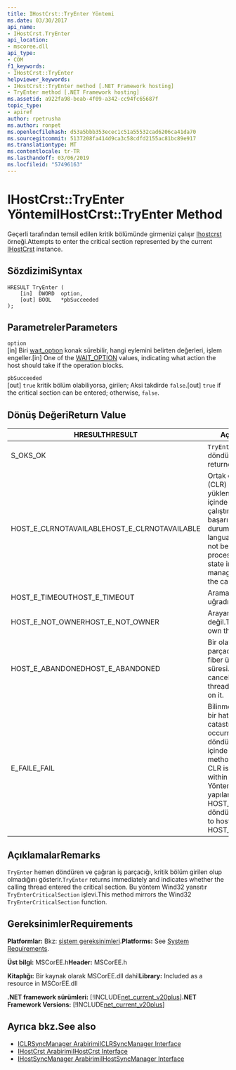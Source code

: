 ```yaml
---
title: IHostCrst::TryEnter Yöntemi
ms.date: 03/30/2017
api_name:
- IHostCrst.TryEnter
api_location:
- mscoree.dll
api_type:
- COM
f1_keywords:
- IHostCrst::TryEnter
helpviewer_keywords:
- IHostCrst::TryEnter method [.NET Framework hosting]
- TryEnter method [.NET Framework hosting]
ms.assetid: a922fa98-beab-4f09-a342-cc94fc65687f
topic_type:
- apiref
author: rpetrusha
ms.author: ronpet
ms.openlocfilehash: d53a5bbb353ecec1c51a55532cad6206ca41da70
ms.sourcegitcommit: 5137208fa414d9ca3c58cdfd2155ac81bc89e917
ms.translationtype: MT
ms.contentlocale: tr-TR
ms.lasthandoff: 03/06/2019
ms.locfileid: "57496163"
---
```

# <a name="ihostcrsttryenter-method"></a><span data-ttu-id="96e5c-102">IHostCrst::TryEnter Yöntemi</span><span class="sxs-lookup"><span data-stu-id="96e5c-102">IHostCrst::TryEnter Method</span></span>
<span data-ttu-id="96e5c-103">Geçerli tarafından temsil edilen kritik bölümünde girmenizi çalışır [Ihostcrst](../../../../docs/framework/unmanaged-api/hosting/ihostcrst-interface.md) örneği.</span><span class="sxs-lookup"><span data-stu-id="96e5c-103">Attempts to enter the critical section represented by the current [IHostCrst](../../../../docs/framework/unmanaged-api/hosting/ihostcrst-interface.md) instance.</span></span>  
  
## <a name="syntax"></a><span data-ttu-id="96e5c-104">Sözdizimi</span><span class="sxs-lookup"><span data-stu-id="96e5c-104">Syntax</span></span>  
  
```  
HRESULT TryEnter (  
    [in]  DWORD  option,  
    [out] BOOL   *pbSucceeded  
);  
```  
  
## <a name="parameters"></a><span data-ttu-id="96e5c-105">Parametreler</span><span class="sxs-lookup"><span data-stu-id="96e5c-105">Parameters</span></span>  
 `option`  
 <span data-ttu-id="96e5c-106">[in] Biri [waıt_optıon](../../../../docs/framework/unmanaged-api/hosting/wait-option-enumeration.md) konak sürebilir, hangi eylemini belirten değerleri, işlem engeller.</span><span class="sxs-lookup"><span data-stu-id="96e5c-106">[in] One of the [WAIT_OPTION](../../../../docs/framework/unmanaged-api/hosting/wait-option-enumeration.md) values, indicating what action the host should take if the operation blocks.</span></span>  
  
 `pbSucceeded`  
 <span data-ttu-id="96e5c-107">[out] `true` kritik bölüm olabiliyorsa, girilen; Aksi takdirde `false`.</span><span class="sxs-lookup"><span data-stu-id="96e5c-107">[out] `true` if the critical section can be entered; otherwise, `false`.</span></span>  
  
## <a name="return-value"></a><span data-ttu-id="96e5c-108">Dönüş Değeri</span><span class="sxs-lookup"><span data-stu-id="96e5c-108">Return Value</span></span>  
  
|<span data-ttu-id="96e5c-109">HRESULT</span><span class="sxs-lookup"><span data-stu-id="96e5c-109">HRESULT</span></span>|<span data-ttu-id="96e5c-110">Açıklama</span><span class="sxs-lookup"><span data-stu-id="96e5c-110">Description</span></span>|  
|-------------|-----------------|  
|<span data-ttu-id="96e5c-111">S_OK</span><span class="sxs-lookup"><span data-stu-id="96e5c-111">S_OK</span></span>|<span data-ttu-id="96e5c-112">`TryEnter` başarıyla döndürüldü.</span><span class="sxs-lookup"><span data-stu-id="96e5c-112">`TryEnter` returned successfully.</span></span>|  
|<span data-ttu-id="96e5c-113">HOST_E_CLRNOTAVAILABLE</span><span class="sxs-lookup"><span data-stu-id="96e5c-113">HOST_E_CLRNOTAVAILABLE</span></span>|<span data-ttu-id="96e5c-114">Ortak dil çalışma zamanı (CLR) işlem içine yüklenmemiş olan veya CLR içinde yönetilen kod çalıştıramaz veya çağrı başarılı şekilde işleme bir durumda değil.</span><span class="sxs-lookup"><span data-stu-id="96e5c-114">The common language runtime (CLR) has not been loaded into a process, or the CLR is in a state in which it cannot run managed code or process the call successfully.</span></span>|  
|<span data-ttu-id="96e5c-115">HOST_E_TIMEOUT</span><span class="sxs-lookup"><span data-stu-id="96e5c-115">HOST_E_TIMEOUT</span></span>|<span data-ttu-id="96e5c-116">Arama zaman aşımına uğradı.</span><span class="sxs-lookup"><span data-stu-id="96e5c-116">The call timed out.</span></span>|  
|<span data-ttu-id="96e5c-117">HOST_E_NOT_OWNER</span><span class="sxs-lookup"><span data-stu-id="96e5c-117">HOST_E_NOT_OWNER</span></span>|<span data-ttu-id="96e5c-118">Arayan bir kilide sahip değil.</span><span class="sxs-lookup"><span data-stu-id="96e5c-118">The caller does not own the lock.</span></span>|  
|<span data-ttu-id="96e5c-119">HOST_E_ABANDONED</span><span class="sxs-lookup"><span data-stu-id="96e5c-119">HOST_E_ABANDONED</span></span>|<span data-ttu-id="96e5c-120">Bir olay engellenen bir iş parçacığı iptal edildi veya fiber üzerinde bekleme süresi.</span><span class="sxs-lookup"><span data-stu-id="96e5c-120">An event was canceled while a blocked thread or fiber was waiting on it.</span></span>|  
|<span data-ttu-id="96e5c-121">E_FAIL</span><span class="sxs-lookup"><span data-stu-id="96e5c-121">E_FAIL</span></span>|<span data-ttu-id="96e5c-122">Bilinmeyen geri dönülemez bir hata oluştu.</span><span class="sxs-lookup"><span data-stu-id="96e5c-122">An unknown catastrophic failure occurred.</span></span> <span data-ttu-id="96e5c-123">Bir yöntem E_FAIL döndüğünde, CLR artık işlem içinde kullanılamaz.</span><span class="sxs-lookup"><span data-stu-id="96e5c-123">When a method returns E_FAIL, the CLR is no longer usable within the process.</span></span> <span data-ttu-id="96e5c-124">Yöntemleri barındırma yapılan sonraki çağrılar HOST_E_CLRNOTAVAILABLE döndürür.</span><span class="sxs-lookup"><span data-stu-id="96e5c-124">Subsequent calls to hosting methods return HOST_E_CLRNOTAVAILABLE.</span></span>|  
  
## <a name="remarks"></a><span data-ttu-id="96e5c-125">Açıklamalar</span><span class="sxs-lookup"><span data-stu-id="96e5c-125">Remarks</span></span>  
 <span data-ttu-id="96e5c-126">`TryEnter` hemen döndüren ve çağıran iş parçacığı, kritik bölüm girilen olup olmadığını gösterir.</span><span class="sxs-lookup"><span data-stu-id="96e5c-126">`TryEnter` returns immediately and indicates whether the calling thread entered the critical section.</span></span> <span data-ttu-id="96e5c-127">Bu yöntem Wind32 yansıtır `TryEnterCriticalSection` işlevi.</span><span class="sxs-lookup"><span data-stu-id="96e5c-127">This method mirrors the Wind32 `TryEnterCriticalSection` function.</span></span>  
  
## <a name="requirements"></a><span data-ttu-id="96e5c-128">Gereksinimler</span><span class="sxs-lookup"><span data-stu-id="96e5c-128">Requirements</span></span>  
 <span data-ttu-id="96e5c-129">**Platformlar:** Bkz: [sistem gereksinimleri](../../../../docs/framework/get-started/system-requirements.md).</span><span class="sxs-lookup"><span data-stu-id="96e5c-129">**Platforms:** See [System Requirements](../../../../docs/framework/get-started/system-requirements.md).</span></span>  
  
 <span data-ttu-id="96e5c-130">**Üst bilgi:** MSCorEE.h</span><span class="sxs-lookup"><span data-stu-id="96e5c-130">**Header:** MSCorEE.h</span></span>  
  
 <span data-ttu-id="96e5c-131">**Kitaplığı:** Bir kaynak olarak MSCorEE.dll dahil</span><span class="sxs-lookup"><span data-stu-id="96e5c-131">**Library:** Included as a resource in MSCorEE.dll</span></span>  
  
 <span data-ttu-id="96e5c-132">**.NET framework sürümleri:** [!INCLUDE[net_current_v20plus](../../../../includes/net-current-v20plus-md.md)]</span><span class="sxs-lookup"><span data-stu-id="96e5c-132">**.NET Framework Versions:** [!INCLUDE[net_current_v20plus](../../../../includes/net-current-v20plus-md.md)]</span></span>  
  
## <a name="see-also"></a><span data-ttu-id="96e5c-133">Ayrıca bkz.</span><span class="sxs-lookup"><span data-stu-id="96e5c-133">See also</span></span>
- [<span data-ttu-id="96e5c-134">ICLRSyncManager Arabirimi</span><span class="sxs-lookup"><span data-stu-id="96e5c-134">ICLRSyncManager Interface</span></span>](../../../../docs/framework/unmanaged-api/hosting/iclrsyncmanager-interface.md)
- [<span data-ttu-id="96e5c-135">IHostCrst Arabirimi</span><span class="sxs-lookup"><span data-stu-id="96e5c-135">IHostCrst Interface</span></span>](../../../../docs/framework/unmanaged-api/hosting/ihostcrst-interface.md)
- [<span data-ttu-id="96e5c-136">IHostSyncManager Arabirimi</span><span class="sxs-lookup"><span data-stu-id="96e5c-136">IHostSyncManager Interface</span></span>](../../../../docs/framework/unmanaged-api/hosting/ihostsyncmanager-interface.md)

